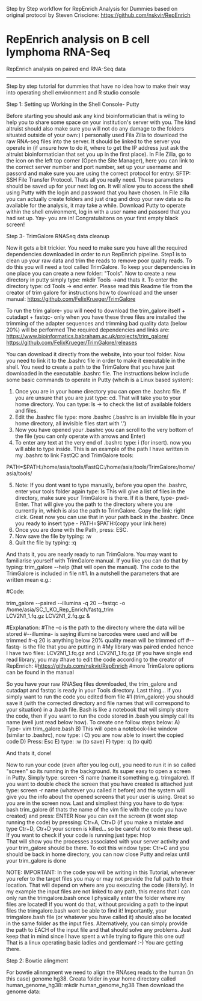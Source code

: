 Step by Step workflow for RepEnrich Analysis for Dummies
based on original protocol by Steven Criscione:
https://github.com/nskvir/RepEnrich


# RepEnrich analysis on B cell lymphoma RNA-Seq
RepEnrich analysis on paired end RNA-Seq data


*****************************************
Step by step tutorial for dummies that have no idea how to make their way into operating shell environment and R studio console

Step 1: Setting up Working in the Shell Console- Putty

Before starting you should ask any kind bioinformatician that is wiling to help you to share some space on your institution's server with you. The kind altruist should also make sure you will not do any damage to the folders situated outside of your own:)
I personally used Fila Zilla to download the raw RNA-seq files into the server. It should be linked to the server you operate in (if unsure how to do it, where to get the IP address just ask the altruist bioinformatician that set you up in the first place). In File Zilla, go to the icon on the left top corner (Open the Site Manager), here you can link to the correct server number and port number, set up your username and passord and make sure you are using the correct protocol for entry: SFTP: SSH File Transfer Protocol. Thats all you really need. These parameters should be saved up for your next log on. It will allow you to access the shell using Putty with the login and password that you have chosen. In File zilla you can actually create folders and just drag and drop your raw data so its available for the analysis, it may take a while.
Download Putty to operate within the shell environment, log in with a user name and passord that you had set up.
Yay- you are in! Congratulaitons on your first empty black screen! 


Step 3- TrimGalore RNASeq data cleanup

Now it gets a bit trickier. You need to make sure you have all the required dependencies downloaded in order to run RepEnrich pipeline. Step1 is to clean up your raw data and trim the reads to remove poor quality reads. To do this you will need a tool called TrimGalore. To keep your dependencies in one place you can create a new folder: "Tools". Now to create a new directory in putty simply type: mkdir Tools     ->and thats it.
To enter the directory type: cd Tools    -> end enter.
Please read this Readme file from the creator of trim galore for instructions how to download and the unser manual:
https://github.com/FelixKrueger/TrimGalore



To run the trim galore- you will need to download the trim_galore itself + cutadapt + fastqc- only when you have these three files are installed the trimming of the adapter sequences and trimming bad quality data (below 20%) will be performed
The required dependencies and links are:
https://www.bioinformatics.babraham.ac.uk/projects/trim_galore/
https://github.com/FelixKrueger/TrimGalore/releases

You can download it directly from the website, into your tool folder. Now you need to link it to the .bashrc file in order to make it executable in the shell. You need to create a path to the TrimGalore that you have just downloaded in the executable .bashrc file. The instructions below include some basic commands to operate in Putty (whcih is a Linux based system):
1. Once you are in your home directory you can open the .bashrc file. If you are unsure that you are just type: cd. That will take you to your home directory. You can type: ls   -> to check the list of available folders and files.
2. Edit the .bashrc file type: more .bashrc
(.bashrc is an invisible file in your home directory, all invisible files start with ‘.’)
3. Now you have opened your .bashrc you can scroll to the very bottom of the file (you can only operate with arrows and Enter)
4. To enter any text at the very end of .bashrc type: i   (for insert). now you will able to type inside. This is an example of the path I have written in my .bashrc to link FastQC and TrimGalore tools:

PATH=$PATH:/home/asia/tools/FastQC:/home/asia/tools/TrimGalore:/home/asia/tools/

5. Note: If you dont want to type manually, before you open the .bashrc, enter your tools folder again type: ls
This will give a list of files in the directory, make sure your TrimGalore is there. If it is there, type- pwd- Enter. That will give you the path to the directory where you are currently in, which is also the path to TrimGalore. Copy the link: right click. Great now you can use that in your path back in the .bashrc. Once you ready to insert type - PATH=$PATH:(copy your link here)
5. Once you are done with the Path, press: ESC. 
6. Now save the file by typing: :w
7. Quit the file by typing: :q


And thats it, you are nearly ready to run TrimGalore. You may want to familiarise yourself with TrimGalore manual. If you like you can do that by typing: trim_galore --help (that will open the manual).
The code to the TrimGalore is included in file n#1. In a nutshell the parameters that are written mean e.g.:

#Code:

trim_galore --paired --illumina -q 20 --fastqc -o /home/asia/SC_1_KO_Rep_Enrich/fastq_trim \
LCV2N1_1.fq.gz LCV2N1_2.fq.gz &

#Explanation:
#The –o is the path to the directory where the data will be stored
#--illumina- is saying illumine barcodes were used and will be trimmed
#-q 20 is anything below 20% quality mean will be trimmed off
#--fastq- is the file that you are putting in
#My library was paired ended hence I have two files: LCV2N1_1.fq.gz and LCV2N1_1.fq.gz (if you have single end read library, you may #have to edit the code according to the creator of RepEnrich:
#https://github.com/nskvir/RepEnrich
#more TrimGalore options can be found in the manual

So you have your raw RNASeq files downloaded, the trim_galore and cutadapt and fastqc is ready in your Tools directory. Last thing... if you simply want to run the code you edited from file #1 (trim_galore) you should save it (with the corrected directory and file names that will correspond to your situation) in a .bash file. Bash is like a notebook that will simply store the code, then if you want to run the code stored in .bash you simply call its name (well just read below how). To create one follow steps below:
A) Type- vim trim_galore.bash
B) This will open a notebook-like window (similar to .bashrc), now type: i
C) you are now able to insert the copied code
D) Press: Esc
E) type: :w (to save)
F) type: :q (to quit)


And thats it, done!

Now to run your code (even after you log out), you need to run it in so called "screen" so its running in the background.
Its super easy to open a screen in Putty. Simply type:  screen -S name (name it something e.g. trimgalore). If you want to double check the screen that you have created is attached just type: screen -r name (whatever you called it before) and the system will give you the info about the opened screens that your user is using.
Great so you are in the screen now. Last and simpliest thing you have to do type: bash trim_galore (if thats the name of the vim file with the code you have created) and press: ENTER
Now you can exit the screen (it wont stop running the code) by pressing: Ctr+A, Ctr+D (if you make a mistake and type Ctr+D, Ctr+D your screen is killed... so be careful not to mix these up). 
If you want to check if your code is running just type: htop  
That will show you the processes associated with your server activity and your trim_galore should be there. To exit this window type: Ctr+C
and you should be back in home directory, you can now close Putty and relax until your trim_galore is done


NOTE: IMPORTANT:
In the code you will be writing in this Tutorial, whenever you refer to the target files you may or may not provide the full path to their location. That will depend on where are you executing the code (literally). In my example the input files are not linked to any path, this means that I can only run the trimgalore.bash once I physically enter the folder where my files are located! If you wont do that, without providing a path to the input files the trimgalore.bash wont be able to find it! Importantly, your trimgalore.bash file (or whatever you have called it) should also be located in the same folder as the input files.
Alternatively, you can simply provide the path to EACH of the input file and that should solve any problems. Just keep that in mind since I have spent a while trying to figure this one out! That is a linux operating basic ladies and gentleman! :-) You are getting there.



Step 2: Bowtie alingment

For bowtie alinmgment we need to align the RNAseq reads to the human (in this case) genome hg38. Creata folder in your home directory called human_genome_hg38: mkdir human_genome_hg38
Then download the genome data:




